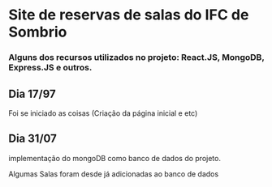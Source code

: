 # Site de reservas de salas do IFC de Sombrio

### Alguns dos recursos utilizados no projeto: React.JS, MongoDB, Express.JS e outros.

## Dia 17/97
Foi se iniciado as coisas (Criação da página inicial e etc)

## Dia 31/07
implementação do mongoDB como banco de dados do projeto.

Algumas Salas foram desde já adicionadas ao banco de dados
